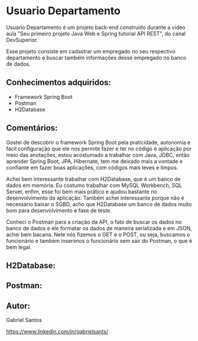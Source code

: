 # Usuario Departamento

Usuario Departamento é um projeto back-end construído durante a vídeo aula "Seu primeiro projeto Java Web e Spring tutorial API REST", do canal DevSuperior.

Esse projeto consiste em cadastrar um empregado no seu respectivo departamento e buscar também informações desse empregado no banco de dados.

## Conhecimentos adquiridos:
- Framework Spring Boot
- Postman
- H2Database

## Comentários:
Gostei de descobrir o framework Spring Boot pela praticidade, autonomia e fácil configuração que ele nos permite fazer e ter no código e aplicação por meio das anotações,
estou acostumado a trabalhar com Java, JDBC, então aprender Spring Boot, JPA, Hibernate, tem me deixado mais a vontade e confiante em fazer boas aplicações, com códigos
mais leves e limpos.

Achei bem interessante trabalhar com H2Database, que é um banco de dados em memória. Eu costumo trabalhar com MySQL Workbench, SQL Server, enfim, esse foi bem mais prático
e ajudou bastante no desenvolvimento da aplicação. Também achei interessante porque não é necessário baixar o SGBD, acho que H2Database um banco de dados muito bom para
desenvolvimento e fase de teste.

Conheci o Postman para a criação da API, o fato de buscar os dados no banco de dados e ele formatar os dados de maneira serializada e em JSON, achei bem bacana. 
Nele nós fizemos o GET e o POST, ou seja, buscamos o funcionário e também inserimos o funcionário sem sair do Postman, o que é bem legal.

## H2Database:

## Postman:

## Autor:
Gabriel Santos

https://www.linkedin.com/in/gabrielsants/

